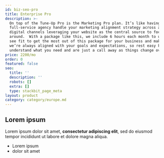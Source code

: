 ```yaml
---
id: biz-seo-pro
title: Enterprise Pro
description: >-
  On top of the Tune-Up Pro is the Marketing Pro plan. It’s like having a
  full-service agency handle your marketing alignment strategy across all
  digital channels leveraging your website as the central source to focus
  around.  With a package like this, we include 6 hours each month to use as you
  see fit to get the most out of this package for your business and make sure
  we’re always aligned with your goals and expectations, so rest easy knowing we
  understand what you need and are just a call away as things change over time.
price: 2200/mo
order: 0
featured: false
seo:
  title: ''
  description: ''
  robots: []
  extra: []
  type: stackbit_page_meta
layout: product
category: category/europe.md
---
```

## Lorem ipsum

Lorem ipsum dolor sit amet, **consectetur adipiscing elit**, sed do eiusmod tempor incididunt ut labore et dolore magna aliqua.

- Lorem ipsum
- dolor sit amet